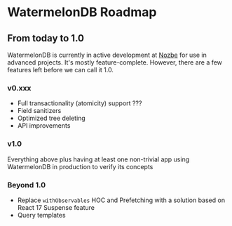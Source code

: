 # WatermelonDB Roadmap

## From today to 1.0

WatermelonDB is currently in active development at [Nozbe](https://nozbe.com) for use in advanced projects. It's mostly feature-complete. However, there are a few features left before we can call it 1.0.

### v0.xxx

- Full transactionality (atomicity) support ???
- Field sanitizers
- Optimized tree deleting
- API improvements

### v1.0

Everything above plus having at least one non-trivial app using WatermelonDB in production to verify its concepts

### Beyond 1.0

- Replace `withObservables` HOC and Prefetching with a solution based on React 17 Suspense feature
- Query templates
